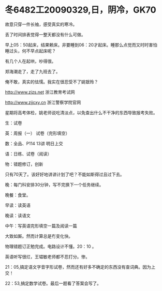 # 冬6482工20090329,日，阴冷，GK70

故意只穿一件长袖，感受真实的寒冷。

丢了时间排表觉得一整天都没有什么可做。

早上05：50起床，结果赖床。非要睡到06：20才起床。睡那么点觉而又时时害怕睡过头，何不早点起床呢？

有几个人在起哄，吵得很。

郑海潮走了，走了九班去了。

俺不敢，真实的怯懦。我实在很忍受不了姚银玲？

http://www.zjzs.net 浙江教育考试网

http://www.zjjcxy.cn 浙江警察学院官网

星期将高考体检，姚老师说吃清淡点，以免查出什么不干净的东西导致报考失败。

生：试卷

英：周报（一） 试卷（完形填空）

数：全品、P114 13讲 明日上交

语：日练、试卷（阅读）

物：错题修订，创新

只有70天了。该好好地讲讲计划了吧？不能如斯得过且过下去。

晚：每门科安排30分钟，写不完换下一个任务继续。

晚餐：食堂。

早读：读英语

晚读：读语文

中午：写英语完形填空一篇及阅读一篇

大致如厮。然而计算总是冇变化快。

物理错题订正勉完成。电路设计不懂。20：10 。

英语听写很烂，王韫敏老师都不忍打分。惨。

21：05,搞定语文字音字形试卷，然而还有好多不确定的东西没有查词典。因为上交！

22：53,搞定数学试卷。最后一题看了答案会写了。
